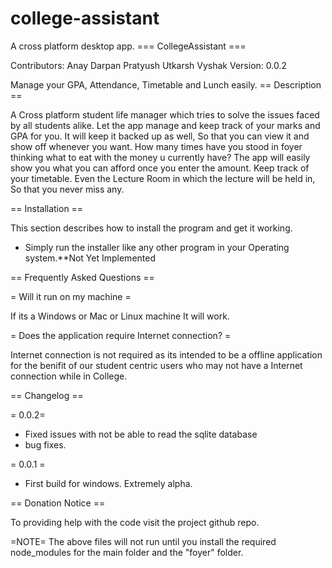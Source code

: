 # college-assistant
A cross platform desktop app.
=== CollegeAssistant ===

Contributors: Anay Darpan Pratyush Utkarsh Vyshak
Version: 0.0.2

Manage your GPA, Attendance, Timetable and Lunch easily.
== Description ==

A Cross platform student life manager which tries to solve the issues faced by all students alike. 
Let the app manage and keep track of your marks and GPA for you. It will keep it backed up as well, So that you can view it and show off whenever you want.
How many times have you stood in foyer thinking what to eat with the money u currently have?
The app will easily show you what you can afford once you enter the amount.
Keep track of your timetable. Even the Lecture Room in which the lecture will be held in, So that you never miss any. 


== Installation ==

This section describes how to install the program and get it working.

* Simply run the installer like any other program in your Operating system.**Not Yet Implemented

== Frequently Asked Questions ==

= Will it run on my machine =

If its a Windows or Mac or Linux machine It will work.

= Does the application require Internet connection? =

Internet connection is not required as its intended to be a offline application for the benifit of our student centric users who may not have a Internet connection
while in College.

== Changelog ==

= 0.0.2=
* Fixed issues with not be able to read the sqlite database
* bug fixes.

= 0.0.1 =
* First build for windows. Extremely alpha. 

== Donation Notice ==

To providing help with the code visit the project github repo.

=NOTE=
The above files will not run until you install the required node_modules for the main folder and the "foyer" folder.
